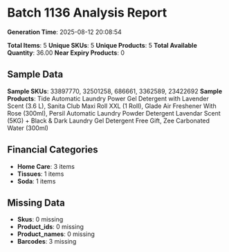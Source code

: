 # Batch 1136 Analysis Report

**Generation Time**: 2025-08-12 20:08:54

**Total Items**: 5
**Unique SKUs**: 5
**Unique Products**: 5
**Total Available Quantity**: 36.00
**Near Expiry Products**: 0

## Sample Data
**Sample SKUs**: 33897770, 32501258, 686661, 3362589, 23422692
**Sample Products**: Tide Automatic Laundry Power Gel Detergent with Lavender Scent (3.6 L), Sanita Club Maxi Roll XXL (1 Roll), Glade Air Freshener With Rose (300ml), Persil Automatic Laundry Powder Detergent Lavendar Scent (5KG) + Black & Dark Laundry Gel Detergent Free Gift, Zee Carbonated Water (300ml)

## Financial Categories
- **Home Care**: 3 items
- **Tissues**: 1 items
- **Soda**: 1 items

## Missing Data
- **Skus**: 0 missing
- **Product_ids**: 0 missing
- **Product_names**: 0 missing
- **Barcodes**: 3 missing
